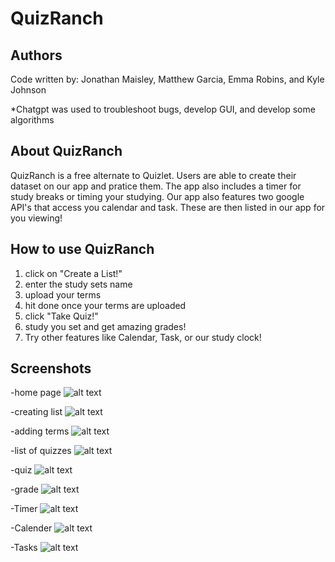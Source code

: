 QuizRanch
======= 
Authors
-----------
Code written by: Jonathan Maisley, Matthew Garcia,
Emma Robins, and Kyle Johnson

*Chatgpt was used to troubleshoot bugs, develop GUI, and develop some algorithms

About QuizRanch
-----------
QuizRanch is a free alternate to Quizlet. Users are able to create their dataset on our app and pratice them. The app also includes a timer for study breaks or timing your studying. Our app also features two google API's that access you calendar and task. These are then listed in our app for you viewing!

How to use QuizRanch
-----------
1. click on "Create a List!"
2. enter the study sets name
3. upload your terms
4. hit done once your terms are uploaded
5. click "Take Quiz!"
6. study you set and get amazing grades!
7. Try other features like Calendar, Task, or our study clock!

Screenshots
---------- 

-home page
![alt text](<Screenshot 2024-09-15 094142.png>)

-creating list
![alt text](<Screenshot 2024-09-15 094158.png>)

-adding terms
![alt text](<Screenshot 2024-09-15 093906.png>)

-list of quizzes
![alt text](<Screenshot 2024-09-15 094225.png>)

-quiz
![alt text](<Screenshot 2024-09-15 094059.png>)

-grade
![alt text](<Screenshot 2024-09-15 094125.png>)

-Timer
![alt text](<Screenshot 2024-09-15 093746.png>)

-Calender
![alt text](<Screenshot 2024-09-15 093810.png>)

-Tasks
![alt text](<Screenshot 2024-09-15 093831.png>)